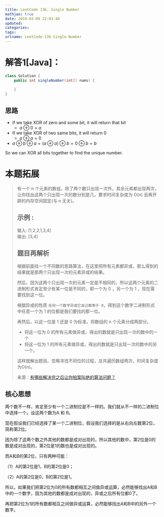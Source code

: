 ```yaml
---
title: LeetCode 136. Single Number
mathjax: true
date: 2019-03-08 22:03:48
updated:
categories:
tags:
urlname: LeetCode-136-Single-Number
---
```




<!-- more -->

# 解答1[Java]：

```java
class Solution {
    public int singleNumber(int[] nums) {
        
    }
}
```

## 思路

- If we take XOR of zero and some bit, it will return that bit
  - $a \oplus 0 = a$
- If we take XOR of two same bits, it will return 0
  - $a \oplus a = 0$
- $a \oplus b \oplus a = (a \oplus a) \oplus b = 0 \oplus b = b$

So we can XOR all bits together to find the unique number.

# 本题拓展

> 有一个 n 个元素的数组，除了两个数只出现一次外，其余元素都出现两次，让你找出这两个只出现一次的数分别是几，要求时间复杂度为 O(n) 且再开辟的内存空间固定(与 n 无关)。
>
> ## 示例 :
>
> 输入: [1,2,2,1,3,4]     
> 输出: [3,4]
>
> ## 题目再解析
>
> 根据前面找一个不同数的思路算法，在这里把所有元素都异或，那么得到的结果就是那两个只出现一次的元素异或的结果。
>
> 然后，因为这两个只出现一次的元素一定是不相同的，所以这两个元素的二进制形式肯定至少有某一位是不同的，即一个为 0 ，另一个为 1 ，现在需要找到这一位。
>
> 根据异或的性质 `任何一个数字异或它自己都等于 0`，得到这个数字二进制形式中任意一个为 1 的位都是我们要找的那一位。
>
> 再然后，以这一位是 1 还是 0 为标准，将数组的 n 个元素分成两部分。
>
> - 将这一位为 0 的所有元素做异或，得出的数就是只出现一次的数中的一个
> - 将这一位为 1 的所有元素做异或，得出的数就是只出现一次的数中的另一个。
>
> 这样就解出题目。忽略寻找不同位的过程，总共遍历数组两次，时间复杂度为O(n)。
>
> 来源：[有哪些解决完之后让你拍案叫绝的算法问题？](https://www.zhihu.com/question/269288074/answer/574871689)

## 核心思想

两个数不一样，肯定至少有一个二进制位是不一样的。我们就从不一样的二进制位中选择一个。设这两个数为A 和 B。

现在假设我们已经选择了某一个二进制位，假设我们选择的是从右向左数第2位，简称第2位。

因为除了这两个数之外其他的数都是成对出现的，所以其他的数中，第2位是0的数是成对出现的，第2位是1的数也是成对出现的。

而A和B的第2位，只有两种可能：

（1）A的第2位是1，B的第2位是0；

（2）A的第2位是0，B的第2位是1。

所以，如果我们把第2位为0的所有数都相互之间做异或运算，必然能够找出A和B中的一个数字，因为其他的数都是成对出现的，异或之后所有位都0了。

再把第2位为1的所有数都相互之间做异或运算，必然能够找出A和B中的另外一个数字。